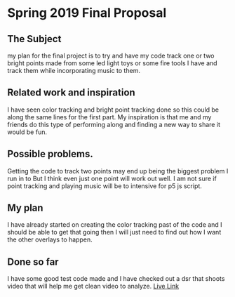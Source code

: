# Spring 2019 Final Proposal

## The Subject
my plan for the final project is to try and have my code track one or two bright points made from some led light toys or some fire tools I have and track them while incorporating music to them.
## Related work and inspiration
I have seen color tracking and bright point tracking done so this could be along the same lines for the first part. My inspiration is that me and my friends do this type of performing along and finding a new way to share it would be fun.
## Possible problems.
Getting the code to track two points may end up being the biggest problem I run in to But I think even just one point will work out well.
 I am not sure if point tracking and playing music will be to intensive for p5 js script.

## My plan
I have already started on creating the color tracking past of the code and I should be able to get that going then I will just need to find out how I want the other overlays to happen.

## Done so far
I have some good test code made and I have checked out a dsr that shoots video that will help me get clean video to analyze.
[Live Link](https://tjschweitzer.github.io/120-work/video_test/)
